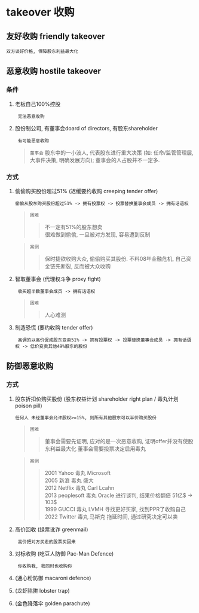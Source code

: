 # takeover 收购

## 友好收购 friendly takeover

    双方谈好价格, 保障股东利益最大化

## 恶意收购 hostile takeover

### 条件

1. 老板自己100%控股

        无法恶意收购

2. 股份制公司, 有董事会doard of directors, 有股东shareholder

        有可能恶意收购

   > `董事会` 股东中的一小波人, 代表股东进行重大决策 (如: 任命/监管管理层, 大事件决策, 明确发展方向); 董事会的人占股并不一定多.

### 方式

1. 偷偷购买股份超过51% (迟缓要约收购 creeping tender offer)

       偷偷从股东购买股份超过51% -> 拥有投票权 -> 投票替换董事会成员 -> 拥有话语权

    > `困难`
    >> 不一定有51%的股东想卖  
    >> 很难做到偷偷, 一旦被对方发现, 容易遭到反制

    > `案例`
    >> 保时捷欲收购大众, 偷偷购买其股份. 不料08年金融危机, 自己资金链先断裂, 反而被大众收购

2. 智取董事会 (代理权斗争 proxy fight)

        收买超半数董事会成员 -> 拥有话语权

    > `困难`
    >> 人心难测

3. 制造恐慌 (要约收购 tender offer)

        高调的以高价促成股东变卖51% -> 拥有投票权 -> 投票替换董事会成员 -> 拥有话语权 -> 低价变卖其他49%股东的股份

## 防御恶意收购

### 方式

1. 股东折扣价购买股份 (股东权益计划 shareholder right plan / 毒丸计划 poison pill)

       任何人 未经董事会允许股权>=15%, 则所有其他股东可以半价购买股份

   > `困难`
   >> 董事会需要先证明, 应对的是一次恶意收购, 证明offer并没有使股东利益最大化
   >> 董事会需要投票决定启用毒丸

   > `案例`
   >> 2001 Yahoo 毒丸 Microsoft  
   >> 2005 新浪 毒丸 盛大  
   >> 2012 Netflix 毒丸 Carl Lcahn  
   >> 2013 peoplesoft 毒丸 Oracle 进行谈判, 结果价格翻倍 51亿$ -> 103$  
   >> 1999 GUCCI 毒丸 LVMH 寻找更好买家, 找到PPR了收购自己
   >> 2022 Twitter 毒丸 马斯克 拖延时间, 通过研究决定可以卖

2. 高价回收 (绿票讹诈 greenmail)

        高价把对方买走的股票买回来

3. 对标收购 (吃豆人防御 Pac-Man Defence)

        你收购我, 我同时也收购你

4. (通心粉防御 macaroni defence)

5. (龙虾陷阱 lobster trap)

6. (金色降落伞 golden parachute)

